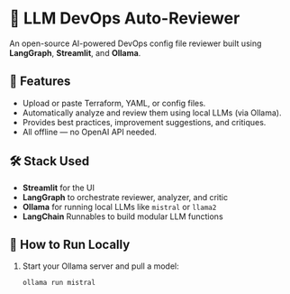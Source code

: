 # 🤖 LLM DevOps Auto-Reviewer

An open-source AI-powered DevOps config file reviewer built using **LangGraph**, **Streamlit**, and **Ollama**.

## 📌 Features

- Upload or paste Terraform, YAML, or config files.
- Automatically analyze and review them using local LLMs (via Ollama).
- Provides best practices, improvement suggestions, and critiques.
- All offline — no OpenAI API needed.

## 🛠️ Stack Used

- **Streamlit** for the UI
- **LangGraph** to orchestrate reviewer, analyzer, and critic
- **Ollama** for running local LLMs like `mistral` or `llama2`
- **LangChain** Runnables to build modular LLM functions

## 🚀 How to Run Locally

1. Start your Ollama server and pull a model:

   ```bash
   ollama run mistral
